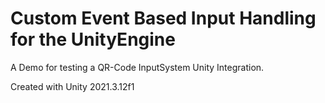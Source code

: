 # Custom Event Based Input Handling for the UnityEngine
A Demo for testing a QR-Code InputSystem Unity Integration.
<p>Created with Unity 2021.3.12f1

